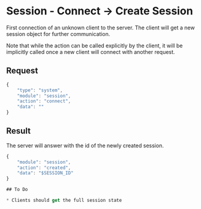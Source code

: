 # Session - Connect -> Create Session

First connection of an unknown client to the server. The client will get a new session object for further communication.

Note that while the action can be called explicitly by the client, it will be implicitly called once a new client will connect with another request.

## Request

```javascript
{
	"type": "system",
	"module": "session",
	"action": "connect",
	"data": ""
}
```

## Result

The server will answer with the id of the newly created session.

```javascript
{
	"module": "session",
	"action": "created",
	"data": "$SESSION_ID"
}

## To Do

* Clients should get the full session state
